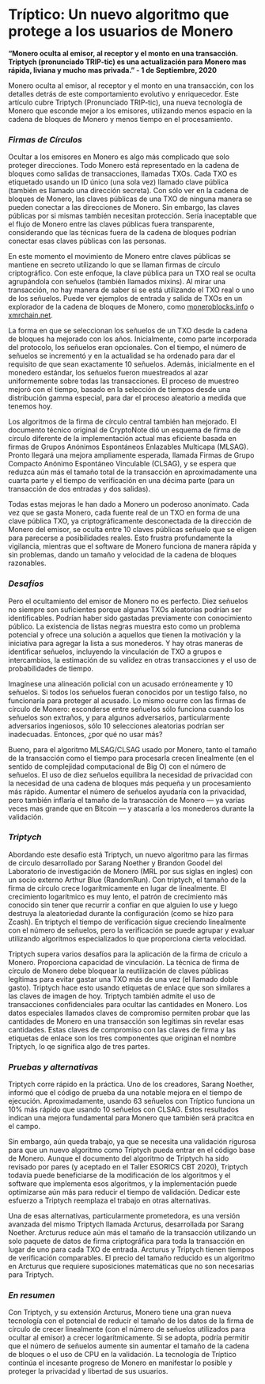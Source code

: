 # Tríptico: Un nuevo algoritmo que protege a los usuarios de Monero

**“Monero oculta al emisor, al receptor y el monto en una transacción. Triptych (pronunciado TRIP-tic) es una actualización para Monero mas rápida, liviana y mucho mas privada.” - 1 de Septiembre, 2020**

Monero oculta al emisor, al receptor y el monto en una transacción, con los detalles detrás de este comportamiento evolutivo y enriquecedor. Este artículo cubre Triptych (Pronunciado TRIP-tic), una nueva tecnología de Monero que esconde mejor a los emisores, utilizando menos espacio en la cadena de bloques de Monero y menos tiempo en el procesamiento. 

### _Firmas de Círculos_

Ocultar a los emisores en Monero es algo más complicado que solo proteger direcciones. Todo Monero está representado en la cadena de bloques como salidas de transacciones, llamadas TXOs. Cada TXO es etiquetado usando un ID único (una sola vez) llamado clave pública (también es llamado una dirección secreta). Con sólo ver en la cadena de bloques de Monero, las claves públicas de una TXO de ninguna manera se pueden conectar a las direcciones de Monero. Sin embargo, las claves públicas por si mismas también necesitan protección. Sería inaceptable que el flujo de Monero entre las claves públicas fuera transparente, considerando que las técnicas fuera de la cadena de bloques podrían conectar esas claves públicas con las personas.

En este momento el movimiento de Monero entre claves públicas se mantiene en secreto utilizando lo que se llaman firmas de círculo criptográfico. Con este enfoque, la clave pública para un TXO real se oculta agrupándola con señuelos (también llamados mixins). Al mirar una transacción, no hay manera de saber si se está utilizando el TXO real o uno de los señuelos. Puede ver ejemplos de entrada y salida de TXOs en un explorador de la cadena de bloques de Monero, como [moneroblocks.info](https://moneroblocks.info/) o [xmrchain.net](https://xmrchain.net/).

La forma en que se seleccionan los señuelos de un TXO desde la cadena de bloques ha mejorado con los años. Inicialmente, como parte incorporada del protocolo, los señuelos eran opcionales. Con el tiempo, el número de señuelos se incrementó y en la actualidad se ha ordenado para dar el requisito de que sean exactamente 10 señuelos. Además, inicialmente en el monedero estándar, los señuelos fueron muestreados al azar uniformemente sobre todas las transacciones. El proceso de muestreo mejoró con el tiempo, basado en la selección de tiempos desde una distribución gamma especial, para dar el proceso aleatorio a medida que tenemos hoy.

Los algoritmos de la firma de círculo central también han mejorado. El documento técnico original de CryptoNote dió un esquema de firma de círculo diferente de la implementación actual mas eficiente basada en firmas de Grupos Anónimos Espontáneos Enlazables Multicapa (MLSAG). Pronto llegará una mejora ampliamente esperada, llamada Firmas de Grupo Compacto Anónimo Espontáneo Vinculable (CLSAG), y se espera que reduzca aún más el tamaño total de la transacción en aproximadamente una cuarta parte y el tiempo de verificación en una décima parte (para un transacción de dos entradas y dos salidas).

Todas estas mejoras le han dado a Monero un poderoso anonimato. Cada vez que se gasta Monero, cada fuente real de un TXO en forma de una clave pública TXO, ya criptográficamente desconectada de la dirección de Monero del emisor, se oculta entre 10 claves públicas señuelo que se eligen para parecerse a posibilidades reales. Esto frustra profundamente la vigilancia, mientras que el software de Monero funciona de manera rápida y sin problemas, dando un tamaño y velocidad de la cadena de bloques razonables.

### _Desafíos_

Pero el ocultamiento del emisor de Monero no es perfecto. Diez señuelos no siempre son suficientes porque algunas TXOs aleatorias podrían ser identificables. Podrían haber sido gastadas previamente con conocimiento público. La existencia de listas negras muestra esto como un problema potencial y ofrece una solución a aquellos que tienen la motivación y la iniciativa para agregar la lista a sus monederos. Y hay otras maneras de identificar señuelos, incluyendo la vinculación de TXO a grupos e intercambios, la estimación de su validez en otras transacciones y el uso de probabilidades de tiempo.

Imagínese una alineación policial con un acusado erróneamente y 10 señuelos. Si todos los señuelos fueran conocidos por un testigo falso, no funcionaría para proteger al acusado. Lo mismo ocurre con las firmas de círculo de Monero: esconderse entre señuelos sólo funciona cuando los señuelos son extraños, y para algunos adversarios, particularmente adversarios ingeniosos, sólo 10 selecciones aleatorias podrían ser inadecuadas. Entonces, ¿por qué no usar más?

Bueno, para el algoritmo MLSAG/CLSAG usado por Monero, tanto el tamaño de la transacción como el tiempo para procesarla crecen linealmente (en el sentido de complejidad computacional de Big O) con el número de señuelos. El uso de diez señuelos equilibra la necesidad de privacidad con la necesidad de una cadena de bloques más pequeña y un procesamiento más rápido. Aumentar el número de señuelos ayudaría con la privacidad, pero también inflaría el tamaño de la transacción de Monero — ya varias veces mas grande que en Bitcoin — y atascaría a los monederos durante la validación.

### _Triptych_

Abordando este desafío está Triptych, un nuevo algoritmo para las firmas de circulo desarrollado por Sarang Noether y Brandon Goodel del Laboratorio de investigación de Monero (MRL por sus siglas en ingles) con un socio externo Arthur Blue (RandomRun). Con triptych, el tamaño de la firma de círculo crece logarítmicamente en lugar de linealmente. El crecimiento logarítmico es muy lento, el patrón de crecimiento más conocido sin tener que recurrir a confiar en que alguien lo use y luego destruya la aleatoriedad durante la configuración (como se hizo para Zcash). En triptych el tiempo de verificación sigue creciendo linealmente con el número de señuelos, pero la verificación se puede agrupar y evaluar utilizando algoritmos especializados lo que proporciona cierta velocidad.

Triptych supera varios desafíos para la aplicación de la firma de criculo a Monero. Proporciona capacidad de vinculación. La técnica de firma de círculo de Monero debe bloquear la reutilización de claves públicas legítimas para evitar gastar una TXO más de una vez (el llamado doble gasto). Triptych hace esto usando etiquetas de enlace que son similares a las claves de imagen de hoy. Triptych también admite el uso de transacciones confidenciales para ocultar las cantidades en Monero. Los datos especiales llamados claves de compromiso permiten probar que las cantidades de Monero en una transacción son legítimas sin revelar esas cantidades. Estas claves de compromiso con las claves de firma y las etiquetas de enlace son los tres componentes que originan el nombre Triptych, lo qe significa algo de tres partes. 

### _Pruebas y alternativas_

Triptych corre rápido en la práctica. Uno de los creadores, Sarang Noether, informó que el código de prueba da una notable mejora en el tiempo de ejecución. Aproximadamente, usando 63 señuelos con Tríptico funciona un 10% más rápido que usando 10 señuelos con CLSAG. Estos resultados indican una mejora fundamental para Monero que también será pracitca en el campo. 

Sin embargo, aún queda trabajo, ya que se necesita una validación rigurosa para que un nuevo algoritmo como Triptych pueda entrar en el código base de Monero. Aunque el documento del algoritmo de Triptych ha sido revisado por pares (y aceptado en el Taller ESORICS CBT 2020), Triptych todavía puede beneficiarse de la modificación de los algoritmos y el software que implementa esos algoritmos, y la implementación puede optimizarse aún más para reducir el tiempo de validación. Dedicar este esfuerzo a Triptych reemplaza el trabajo en otras alternativas.

Una de esas alternativas, particularmente prometedora, es una versión avanzada del mismo Triptych llamada Arcturus, desarrollada por Sarang Noether. Arcturus reduce aún más el tamaño de la transacción utilizando un solo paquete de datos de firma criptográfica para toda la transacción en lugar de uno para cada TXO de entrada. Arcturus y Triptych tienen tiempos de verificación comparables. El precio del tamaño reducido es un algoritmo en Arcturus que requiere suposiciones matemáticas que no son necesarias para Triptych.

### _En resumen_

Con Triptych, y su extensión Arcturus, Monero tiene una gran nueva tecnología con el potencial de reducir el tamaño de los datos de la firma de círculo de crecer linealmente (con el número de señuelos utilizados para ocultar al emisor) a crecer logarítmicamente. Si se adopta, podría permitir que el número de señuelos aumente sin aumentar el tamaño de la cadena de bloques o el uso de CPU en la validación. La tecnología de Tríptico continúa el incesante progreso de Monero en manifestar lo posible y proteger la privacidad y libertad de sus usuarios.

